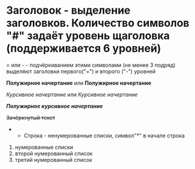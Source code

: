# Заголовок - выделение заголовков. Количество символов "#" задаёт уровень щаголовка (поддерживается 6 уровней)

= или - - подчёркиванием этими символами (не менее 3 подряд) выделяют заголовки первого("=") и второго ("-") уровней

**Полужирное начертание** или __Полужирное начертание__

*Курсивное начертание* или _Курсивное начертание_

***Полужирное курсивное начертание***

~~Зачёркнутый текст~~

* - Строка - ненумерованные списки, символ"*" в начале строка

1. нумерованные списки
2. второй нумерованный список
3. третий нумерованный список
